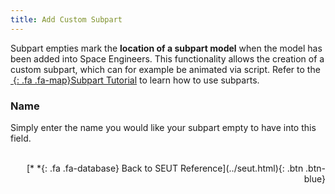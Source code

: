 ```yaml
---
title: Add Custom Subpart
---
```

Subpart empties mark the **location of a subpart model** when the model has been added into Space Engineers. This functionality allows the creation of a custom subpart, which can for example be animated via script. Refer to the [*&nbsp;*{: .fa .fa-map}Subpart Tutorial]() to learn how to use subparts.

### Name
Simply enter the name you would like your subpart empty to have into this field.
<br><br/>
<p style="text-align:right">[*&nbsp;*{: .fa .fa-database} Back to SEUT Reference](../seut.html){: .btn .btn-blue}</p>
